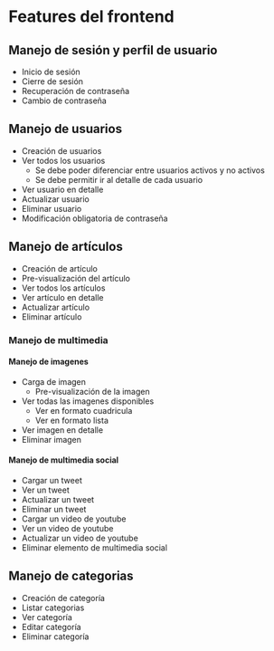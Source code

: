 # Features del frontend

## Manejo de sesión y perfil de usuario
- Inicio de sesión
- Cierre de sesión
- Recuperación de contraseña
- Cambio de contraseña

## Manejo de usuarios
- Creación de usuarios
- Ver todos los usuarios
    + Se debe poder diferenciar entre usuarios activos y no activos
    + Se debe permitir ir al detalle de cada usuario
- Ver usuario en detalle
- Actualizar usuario
- Eliminar usuario
- Modificación obligatoria de contraseña

## Manejo de artículos
- Creación de artículo
- Pre-visualización del artículo
- Ver todos los artículos
- Ver artículo en detalle
- Actualizar artículo
- Eliminar artículo

### Manejo de multimedia
#### Manejo de imagenes
+ Carga de imagen 
    + Pre-visualización de la imagen
+ Ver todas las imagenes disponibles
    * Ver en formato cuadricula
    * Ver en formato lista
+ Ver imagen en detalle
+ Eliminar imagen

#### Manejo de multimedia social
- Cargar un tweet
- Ver un tweet
- Actualizar un tweet
- Eliminar un tweet
- Cargar un video de youtube    
- Ver un video de youtube    
- Actualizar un video de youtube    
- Eliminar elemento de multimedia social
  
## Manejo de categorias
- Creación de categoría
- Listar categorias
- Ver categoría
- Editar categoría
- Eliminar categoría
